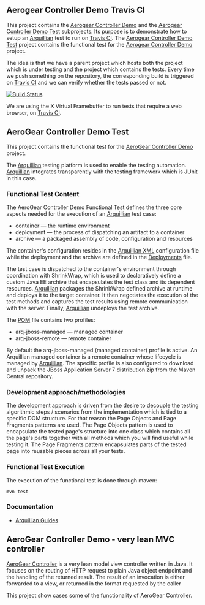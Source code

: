 ## Aerogear Controller Demo Travis CI
This project contains the [Aerogear Controller Demo](https://github.com/tolis-e/aerogear-controller-demo-travis-ci/blob/master/aerogear-controller-demo) and the [Aerogear Controller Demo Test](https://github.com/tolis-e/aerogear-controller-demo-travis-ci/blob/master/aerogear-controller-demo-test) subprojects. Its purpose is to demonstrate how to setup an [Arquillian](http://arquillian.org/) test to run on [Travis CI](https://travis-ci.org/). The [Aerogear Controller Demo Test](https://github.com/tolis-e/aerogear-controller-demo-travis-ci/blob/master/aerogear-controller-demo-test) project contains the functional test for the [Aerogear Controller Demo](https://github.com/tolis-e/aerogear-controller-demo-travis-ci/blob/master/aerogear-controller-demo) project. 

The idea is that we have a parent project which hosts both the project which is under testing and the project which contains the tests. Every time we push something on the repository, the corresponding build is triggered on [Travis CI](https://travis-ci.org/) and we can verify whether the tests passed or not.

[![Build Status](https://travis-ci.org/tolis-e/aerogear-controller-demo-travis-ci.png?branch=master)](https://travis-ci.org/tolis-e/aerogear-controller-demo-travis-ci)

We are using the X Virtual Framebuffer to run tests that require a web browser, on [Travis CI](https://travis-ci.org/).

## AeroGear Controller Demo Test
This project contains the functional test for the [AeroGear Controller Demo](https://github.com/tolis-e/aerogear-controller-demo-travis-ci/blob/master/aerogear-controller-demo) project.

The [Arquillian](http://arquillian.org/) testing platform is used to enable the testing automation. [Arquillian](http://arquillian.org/) integrates transparently with the testing framework which is JUnit in this case.

### Functional Test Content
The AeroGear Controller Demo Functional Test defines the three core aspects needed for the execution of an [Arquillian](http://arquillian.org/) test case:

- container — the runtime environment
- deployment — the process of dispatching an artifact to a container
- archive — a packaged assembly of code, configuration and resources

The container's configuration resides in the [Arquillian XML](https://github.com/tolis-e/aerogear-controller-demo-travis-ci/blob/master/aerogear-controller-demo-test/src/test/resources/arquillian.xml) configuration file while the deployment and the archive are defined in the [Deployments](https://github.com/tolis-e/aerogear-controller-demo-travis-ci/blob/master/aerogear-controller-demo-test/src/test/java/org/jboss/aerogear/controller/demo/test/Deployments.java) file.

The test case is dispatched to the container's environment through coordination with ShrinkWrap, which is used to declaratively define a custom Java EE archive that encapsulates the test class and its dependent resources. [Arquillian](http://arquillian.org/) packages the ShrinkWrap defined archive at runtime and deploys it to the target container. It then negotiates the execution of the test methods and captures the test results using remote communication with the server. Finally, [Arquillian](http://arquillian.org/) undeploys the test archive.

The [POM](https://github.com/tolis-e/aerogear-controller-demo-travis-ci/blob/master/aerogear-controller-demo-test/pom.xml) file contains two profiles:

* arq-jboss-managed — managed container 
* arq-jboss-remote — remote container

By default the arq-jboss-managed (managed container) profile is active. An Arquillian managed container is a remote container whose lifecycle is managed by [Arquillian](http://arquillian.org/). The specific profile is also configured to download and unpack the JBoss Application Server 7 distribution zip from the Maven Central repository.

### Development approach/methodologies
The development approach is driven from the desire to decouple the testing algorithmic steps / scenarios from the implementation which is tied to a specific DOM structure. For that reason the Page Objects and Page Fragments patterns are used. The Page Objects pattern is used to encapsulate the tested page's structure into one class which contains all the page's parts together with all methods which you will find useful while testing it. The Page Fragments pattern encapsulates parts of the tested page into reusable pieces across all your tests.

### Functional Test Execution
The execution of the functional test is done through maven:

    mvn test

### Documentation

* [Arquillian Guides](http://arquillian.org/guides/)

## AeroGear Controller Demo - very lean MVC controller
[AeroGear Controller](https://github.com/aerogear/aerogear-controller) is a very lean model view controller written in Java. It focuses on the routing of HTTP request to plain Java object endpoint and the handling of the returned result. The result of 
an invocation is either forwarded to a view, or returned in the format requested by the caller

This project show cases some of the functionality of AeroGear Controller.
